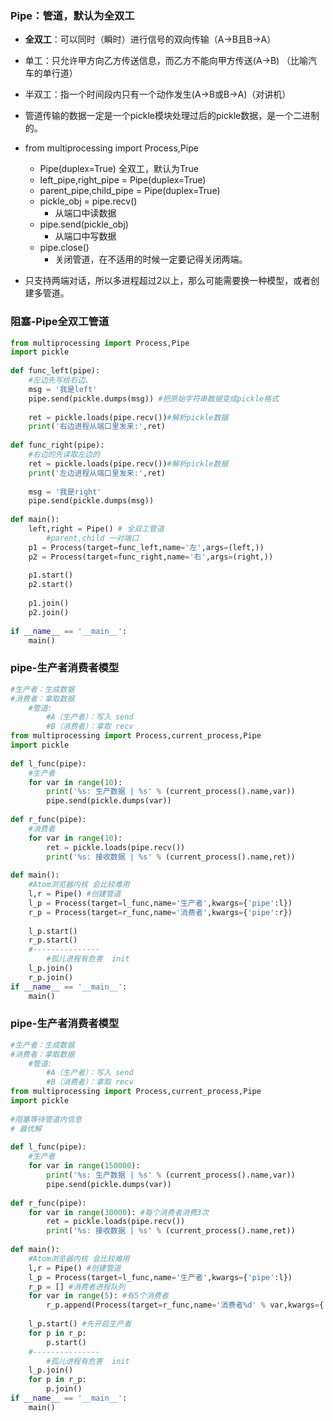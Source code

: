 ### Pipe：管道，默认为全双工
 
* **全双工**：可以同时（瞬时）进行信号的双向传输（A→B且B→A）
* 单工：只允许甲方向乙方传送信息，而乙方不能向甲方传送(A→B) （比喻汽车的单行道）
* 半双工：指一个时间段内只有一个动作发生(A→B或B→A)（对讲机）

* 管道传输的数据一定是一个pickle模块处理过后的pickle数据，是一个二进制的。
* from multiprocessing import Process,Pipe
  * Pipe(duplex=True) 全双工，默认为True
  * left_pipe,right_pipe = Pipe(duplex=True)
  * parent_pipe,child_pipe = Pipe(duplex=True)
  * pickle_obj = pipe.recv() 
    * 从端口中读数据
  * pipe.send(pickle_obj) 
    * 从端口中写数据
  * pipe.close()
    * 关闭管道，在不适用的时候一定要记得关闭两端。
* 只支持两端对话，所以多进程超过2以上，那么可能需要换一种模型，或者创建多管道。

### 阻塞-Pipe全双工管道
```python
from multiprocessing import Process,Pipe
import pickle
 
def func_left(pipe):
    #左边先写给右边、
    msg = '我是left'
    pipe.send(pickle.dumps(msg)) #把原始字符串数据变成pickle格式
 
    ret = pickle.loads(pipe.recv())#解析pickle数据
    print('右边进程从端口里发来:',ret)
 
def func_right(pipe):
    #右边的先读取左边的
    ret = pickle.loads(pipe.recv())#解析pickle数据
    print('左边进程从端口里发来:',ret)
 
    msg = '我是right'
    pipe.send(pickle.dumps(msg))
 
def main():
    left,right = Pipe() # 全双工管道
        #parent,child 一对端口
    p1 = Process(target=func_left,name='左',args=(left,))
    p2 = Process(target=func_right,name='右',args=(right,))
 
    p1.start()
    p2.start()
 
    p1.join()
    p2.join()
 
if __name__ == '__main__':
    main()
```

### pipe-生产者消费者模型
```python
#生产者：生成数据
#消费者：拿取数据
    #管道:
        #A（生产者）：写入 send
        #B（消费者）：拿取 recv
from multiprocessing import Process,current_process,Pipe
import pickle
 
def l_func(pipe):
    #生产者
    for var in range(10):
        print('%s: 生产数据 | %s' % (current_process().name,var))
        pipe.send(pickle.dumps(var))
 
def r_func(pipe):
    #消费者
    for var in range(10):
        ret = pickle.loads(pipe.recv())
        print('%s: 接收数据 | %s' % (current_process().name,ret))
         
def main():
    #Atom浏览器内核 会比较难用
    l,r = Pipe() #创建管道
    l_p = Process(target=l_func,name='生产者',kwargs={'pipe':l})
    r_p = Process(target=r_func,name='消费者',kwargs={'pipe':r})
 
    l_p.start()
    r_p.start()
    #---------------
        #孤儿进程有危害  init
    l_p.join()
    r_p.join()
if __name__ == '__main__':
    main()
```

### pipe-生产者消费者模型
```python
#生产者：生成数据
#消费者：拿取数据
    #管道:
        #A（生产者）：写入 send
        #B（消费者）：拿取 recv
from multiprocessing import Process,current_process,Pipe
import pickle
 
#阻塞等待管道内信息
# 最优解
 
def l_func(pipe):
    #生产者
    for var in range(150000):
        print('%s: 生产数据 | %s' % (current_process().name,var))
        pipe.send(pickle.dumps(var))
 
def r_func(pipe):
    for var in range(30000): #每个消费者消费3次
        ret = pickle.loads(pipe.recv())
        print('%s: 接收数据 | %s' % (current_process().name,ret))
 
def main():
    #Atom浏览器内核 会比较难用
    l,r = Pipe() #创建管道
    l_p = Process(target=l_func,name='生产者',kwargs={'pipe':l})
    r_p = [] #消费者进程队列
    for var in range(5): #有5个消费者 
        r_p.append(Process(target=r_func,name='消费者%d' % var,kwargs={'pipe':r}))
 
    l_p.start() #先开启生产者
    for p in r_p:
        p.start()
    #---------------
        #孤儿进程有危害  init
    l_p.join()
    for p in r_p:
        p.join()
if __name__ == '__main__':
    main()
```